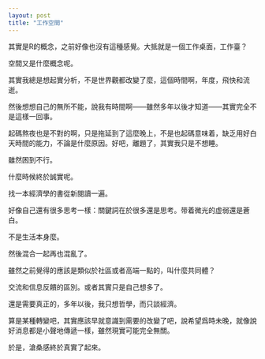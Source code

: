 ```yaml
---
layout: post
title: "工作空間"
---
```


其實是R的概念，之前好像也沒有這種感覺。大抵就是一個工作桌面，工作臺？

空間又是什麼概念呢。

其實我總是想起實分析，不是世界觀都改變了麼，這個時間啊，年度，飛快和流逝。

然後想想自己的無所不能，說我有時間啊——雖然多年以後才知道——其實完全不是這樣一回事。

起碼熬夜也是不對的啊，只是拖延到了這麼晚上，不是也起碼意味着，缺乏用好白天時間的能力，不論是什麼原因。好吧，離題了，其實我只是不想睡。

雖然困到不行。

什麼時候終於誠實呢。

找一本經濟學的書從新閱讀一遍。

好像自己還有很多思考一樣：關鍵詞在於很多還是思考。带着微光的虚弱還是蒼白。

不是生活本身麼。

然後混合一起再也混亂了。

雖然之前覺得的應該是類似於社區或者高端一點的，叫什麼共同體？

交流和信息反饋的區別。或者其實只是自己想多了。

還是需要真正的，多年以後，我只想哲學，而只談經濟。

算是某種轉變吧，其實應該早就意識到需要的改變了吧，說希望爲時未晚，就像說好消息都是小聲地傳遞一樣，雖然現實可能完全無關。

於是，滄桑感終於真實了起來。
